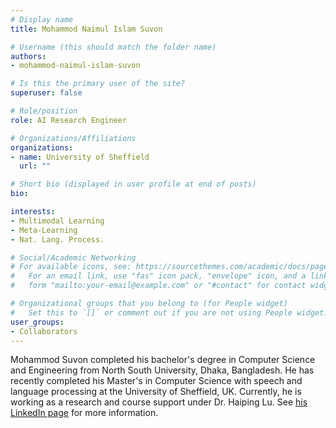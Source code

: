```yaml
---
# Display name
title: Mohammod Naimul Islam Suvon

# Username (this should match the folder name)
authors:
- mohammod-naimul-islam-suvon

# Is this the primary user of the site?
superuser: false

# Role/position
role: AI Research Engineer

# Organizations/Affiliations
organizations:
- name: University of Sheffield
  url: ""

# Short bio (displayed in user profile at end of posts)
bio: 

interests:
- Multimodal Learning
- Meta-Learning
- Nat. Lang. Process.

# Social/Academic Networking
# For available icons, see: https://sourcethemes.com/academic/docs/page-builder/#icons
#   For an email link, use "fas" icon pack, "envelope" icon, and a link in the
#   form "mailto:your-email@example.com" or "#contact" for contact widget.

# Organizational groups that you belong to (for People widget)
#   Set this to `[]` or comment out if you are not using People widget.
user_groups:
- Collaborators
---
```


Mohammod Suvon completed his bachelor's degree in Computer Science and Engineering from North South University, Dhaka, Bangladesh. He has recently completed his Master's in Computer Science with speech and language processing at the University of Sheffield, UK. Currently, he is working as a research and course support under Dr. Haiping Lu. See [his LinkedIn page](https://www.linkedin.com/in/md-naimul/) for more information.
